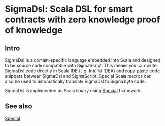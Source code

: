 # SigmaDsl: Scala DSL for smart contracts with zero knowledge proof of knowledge  

## Intro
 SigmaDsl is a domain-specific language embedded into Scala and designed to be
 source code compatible with SigmaScript. This means you can write SigmaDsl
 code directly in Scala IDE (e.g. IntelliJ IDEA) and copy-paste code snippets
 between SigmaDsl and SigmaScript.
 Special Scala macros can also be used to automatically translate SigmaDsl to 
 Sigma byte code.

SigmaDsl is implemented as Scala library using [Special](https://github.com/scalan/special) 
framework.

## See also
[Special](https://github.com/scalan/special)

